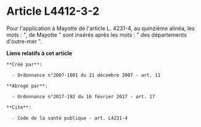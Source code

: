 # Article L4412-3-2

Pour l'application à Mayotte de l'article L. 4231-4, au quinzième alinéa, les mots : ", de Mayotte " sont insérés après les
mots : " des départements d'outre-mer ".

**Liens relatifs à cet article**

	**Créé par**:

	  - Ordonnance n°2007-1801 du 21 décembre 2007 - art. 11

	**Abrogé par**:

	  - Ordonnance n°2017-192 du 16 février 2017 - art. 17

	**Cite**:

	  - Code de la santé publique - art. L4231-4
